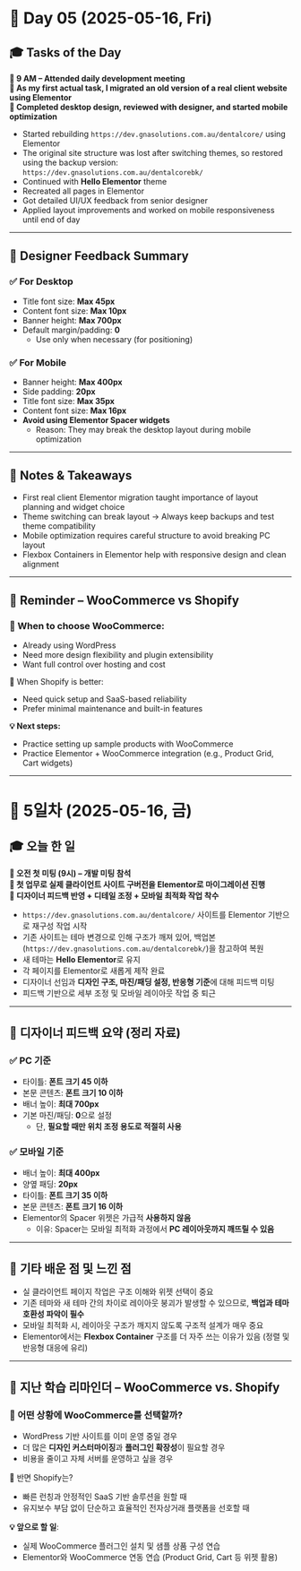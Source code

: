 # 📅 Day 05 (2025-05-16, Fri)

## 🎓 Tasks of the Day

**📌 9 AM – Attended daily development meeting**  
**📌 As my first actual task, I migrated an old version of a real client website using Elementor**  
**📌 Completed desktop design, reviewed with designer, and started mobile optimization**

- Started rebuilding `https://dev.gnasolutions.com.au/dentalcore/` using Elementor  
- The original site structure was lost after switching themes, so restored using the backup version: `https://dev.gnasolutions.com.au/dentalcorebk/`  
- Continued with **Hello Elementor** theme  
- Recreated all pages in Elementor  
- Got detailed UI/UX feedback from senior designer  
- Applied layout improvements and worked on mobile responsiveness until end of day

---

## 🧠 Designer Feedback Summary

### ✅ For Desktop
- Title font size: **Max 45px**  
- Content font size: **Max 10px**  
- Banner height: **Max 700px**  
- Default margin/padding: **0**
  - Use only when necessary (for positioning)

### ✅ For Mobile
- Banner height: **Max 400px**  
- Side padding: **20px**  
- Title font size: **Max 35px**  
- Content font size: **Max 16px**  
- **Avoid using Elementor Spacer widgets**
  - Reason: They may break the desktop layout during mobile optimization

---

## 📝 Notes & Takeaways

- First real client Elementor migration taught importance of layout planning and widget choice  
- Theme switching can break layout → Always keep backups and test theme compatibility  
- Mobile optimization requires careful structure to avoid breaking PC layout  
- Flexbox Containers in Elementor help with responsive design and clean alignment

---

## 🔁 Reminder – WooCommerce vs Shopify

### 📌 When to choose WooCommerce:

- Already using WordPress  
- Need more design flexibility and plugin extensibility  
- Want full control over hosting and cost

📌 When Shopify is better:

- Need quick setup and SaaS-based reliability  
- Prefer minimal maintenance and built-in features

**💡 Next steps:**  
- Practice setting up sample products with WooCommerce  
- Practice Elementor + WooCommerce integration (e.g., Product Grid, Cart widgets)

---

# 📅 5일차 (2025-05-16, 금)

## 🎓 오늘 한 일

**📌 오전 첫 미팅 (9시) – 개발 미팅 참석**  
**📌 첫 업무로 실제 클라이언트 사이트 구버전을 Elementor로 마이그레이션 진행**  
**📌 디자이너 피드백 반영 + 디테일 조정 + 모바일 최적화 작업 착수**  

- `https://dev.gnasolutions.com.au/dentalcore/` 사이트를 Elementor 기반으로 재구성 작업 시작  
- 기존 사이트는 테마 변경으로 인해 구조가 깨져 있어, 백업본(`https://dev.gnasolutions.com.au/dentalcorebk/`)을 참고하여 복원  
- 새 테마는 **Hello Elementor**로 유지  
- 각 페이지를 Elementor로 새롭게 제작 완료  
- 디자이너 선임과 **디자인 구조, 마진/패딩 설정, 반응형 기준**에 대해 피드백 미팅  
- 피드백 기반으로 세부 조정 및 모바일 레이아웃 작업 중 퇴근

---

## 🧠 디자이너 피드백 요약 (정리 자료)

### ✅ PC 기준  
- 타이틀: **폰트 크기 45 이하**  
- 본문 콘텐츠: **폰트 크기 10 이하**  
- 배너 높이: **최대 700px**  
- 기본 마진/패딩: **0**으로 설정  
  - 단, **필요할 때만 위치 조정 용도로 적절히 사용**

### ✅ 모바일 기준  
- 배너 높이: **최대 400px**  
- 양옆 패딩: **20px**  
- 타이틀: **폰트 크기 35 이하**  
- 본문 콘텐츠: **폰트 크기 16 이하**  
- Elementor의 Spacer 위젯은 가급적 **사용하지 않음**  
  - 이유: Spacer는 모바일 최적화 과정에서 **PC 레이아웃까지 깨뜨릴 수 있음**

---

## 📝 기타 배운 점 및 느낀 점

- 실 클라이언트 페이지 작업은 구조 이해와 위젯 선택이 중요  
- 기존 테마와 새 테마 간의 차이로 레이아웃 붕괴가 발생할 수 있으므로, **백업과 테마 호환성 파악이 필수**  
- 모바일 최적화 시, 레이아웃 구조가 깨지지 않도록 구조적 설계가 매우 중요  
- Elementor에서는 **Flexbox Container** 구조를 더 자주 쓰는 이유가 있음 (정렬 및 반응형 대응에 유리)

---

## 🔁 지난 학습 리마인더 – WooCommerce vs. Shopify  

### 📌 어떤 상황에 WooCommerce를 선택할까?

- WordPress 기반 사이트를 이미 운영 중일 경우  
- 더 많은 **디자인 커스터마이징**과 **플러그인 확장성**이 필요할 경우  
- 비용을 줄이고 자체 서버를 운영하고 싶을 경우  

📌 반면 Shopify는?

- 빠른 런칭과 안정적인 SaaS 기반 솔루션을 원할 때  
- 유지보수 부담 없이 단순하고 효율적인 전자상거래 플랫폼을 선호할 때

**💡 앞으로 할 일**:  
- 실제 WooCommerce 플러그인 설치 및 샘플 상품 구성 연습  
- Elementor와 WooCommerce 연동 연습 (Product Grid, Cart 등 위젯 활용)

